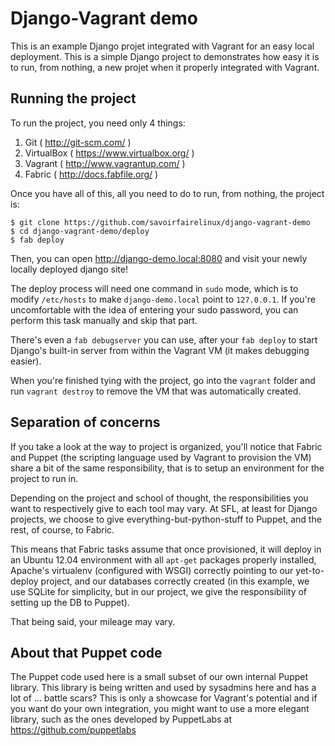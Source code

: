 Django-Vagrant demo
===

This is an example Django projet integrated with Vagrant for an easy local deployment. This
is a simple Django project to demonstrates how easy it is to run, from nothing, a new projet when it
properly integrated with Vagrant.

Running the project
---

To run the project, you need only 4 things:

1. Git ( http://git-scm.com/ )
2. VirtualBox ( https://www.virtualbox.org/ )
3. Vagrant ( http://www.vagrantup.com/ )
4. Fabric ( http://docs.fabfile.org/ )

Once you have all of this, all you need to do to run, from nothing, the project is:

    $ git clone https://github.com/savoirfairelinux/django-vagrant-demo
    $ cd django-vagrant-demo/deploy
    $ fab deploy

Then, you can open http://django-demo.local:8080 and visit your newly locally deployed django site!

The deploy process will need one command in `sudo` mode, which is to modify `/etc/hosts` to make
`django-demo.local` point to `127.0.0.1`. If you're uncomfortable with the idea of entering your
sudo password, you can perform this task manually and skip that part.

There's even a `fab debugserver` you can use, after your `fab deploy` to start Django's built-in
server from within the Vagrant VM (it makes debugging easier).

When you're finished tying with the project, go into the `vagrant` folder and run `vagrant destroy`
to remove the VM that was automatically created.

Separation of concerns
---

If you take a look at the way to project is organized, you'll notice that Fabric and Puppet (the
scripting language used by Vagrant to provision the VM) share a bit of the same responsibility, that
is to setup an environment for the project to run in.

Depending on the project and school of thought, the responsibilities you want to respectively give
to each tool may vary. At SFL, at least for Django projects, we choose to give
everything-but-python-stuff to Puppet, and the rest, of course, to Fabric.

This means that Fabric tasks assume that once provisioned, it will deploy in an Ubuntu 12.04
environment with all `apt-get` packages properly installed, Apache's virtualenv (configured with
WSGI) correctly pointing to our yet-to-deploy project, and our databases correctly created (in this
example, we use SQLite for simplicity, but in our project, we give the responsibility of setting
up the DB to Puppet).

That being said, your mileage may vary.

About that Puppet code
---

The Puppet code used here is a small subset of our own internal Puppet library. This library is
being written and used by sysadmins here and has a lot of ... battle scars? This is only a showcase
for Vagrant's potential and if you want do your own integration, you might want to use a more
elegant library, such as the ones developed by PuppetLabs at https://github.com/puppetlabs
